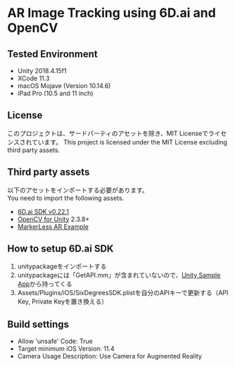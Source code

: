 # AR Image Tracking using 6D.ai and OpenCV

## Tested Environment
- Unity 2018.4.15f1
- XCode 11.3
- macOS Mojave (Version 10.14.6)
- iPad Pro (10.5 and 11 inch)

## License
このプロジェクトは、サードパーティのアセットを除き、MIT Licenseでライセンスされています。
This project is licensed under the MIT License excluding third party assets.

## Third party assets
以下のアセットをインポートする必要があります。  
You need to import the following assets.

- [6D.ai SDK v0.22.1](https://developer.6d.ai/user/dashboard/?view=release_notes&version=0221)
- [OpenCV for Unity](https://assetstore.unity.com/packages/tools/integration/opencv-for-unity-21088) 2.3.8+
- [MarkerLess AR Example](https://assetstore.unity.com/packages/templates/tutorials/markerless-ar-example-77560)

## How to setup 6D.ai SDK
1. unitypackageをインポートする
2. unitypackageには「GetAPI.mm」が含まれていないので、[Unity Sample App](https://developer.6d.ai/user/dashboard/?view=downloads_ios)から持ってくる
3. Assets/Plugins/iOS/SixDegreesSDK.plistを自分のAPIキーで更新する（API Key, Private Keyを置き換える）

## Build settings
- Allow 'unsafe' Code: True
- Target minimum iOS Version: 11.4
- Camera Usage Description: Use Camera for Augmented Reality
